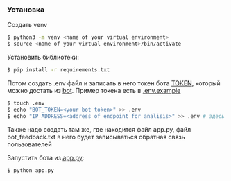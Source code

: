 ### Установка

Создать venv
```bash
$ python3 -m venv <name of your virtual environment>
$ source <name of your virtual environment>/bin/activate

```

Установить библиотеки:

```bash
$ pip install -r requirements.txt
```
Потом создать .env файл и записать в него токен бота [TOKEN](https://core.telegram.org/bots/api), который можно достать из [bot](https://telegram.me/BotFather). Пример токена есть в [.env.example](.env.example)

```bash
$ touch .env
$ echo "BOT_TOKEN=<your bot token>" >> .env
$ echo "IP_ADDRESS=<address of endpoint for analisis>" >> .env # здесь записывается адрес через локалхост
```

Также надо создать там же, где находится файл app.py, файл bot_feedback.txt в него будет записываться обратная связь пользователей 

Запустить бота из [app.py](app.py):

```bash
$ python app.py
```
